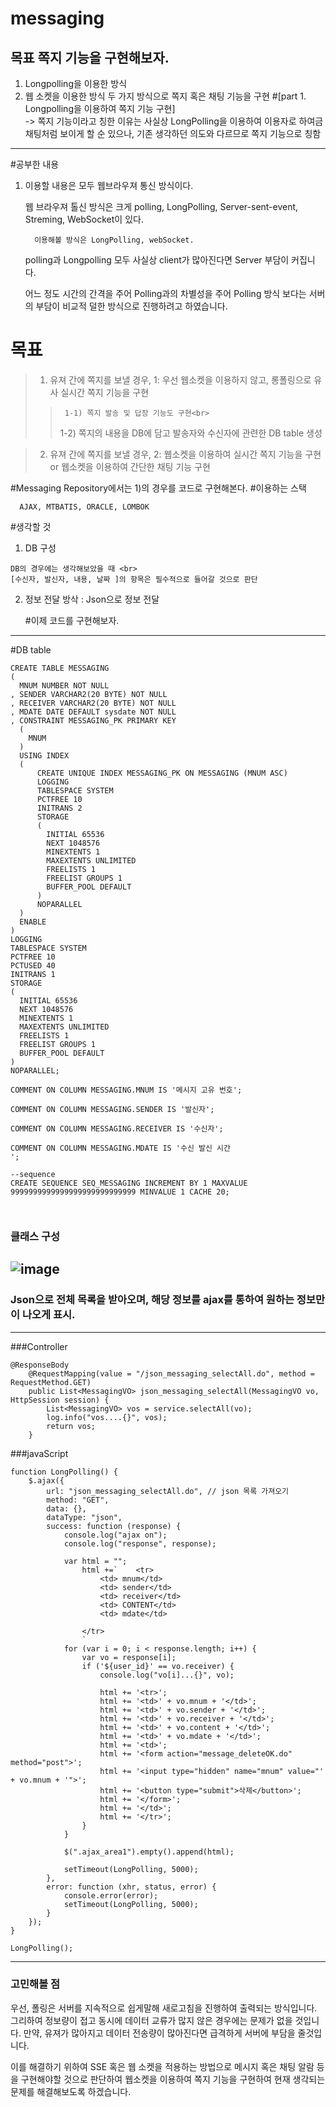 # messaging
## 목표 쪽지 기능을 구현해보자.
1) Longpolling을 이용한 방식
2) 웹 소켓을 이용한 방식
   두 가지 방식으로 쪽지 혹은 채팅 기능을 구현
#[part 1. Longpolling을 이용하여 쪽지 기능 구현] <br>
-> 쪽지 기능이라고 칭한 이유는 사실상 LongPolling을 이용하여 이용자로 하여금 채팅처럼 보이게 할 순 있으나, 기존 생각하던 의도와 다르므로 쪽지 기능으로 칭함
<hr>
#공부한 내용

   1) 이용할 내용은 모두 웹브라우져 통신 방식이다.
      
      웹 브라우져 톨신 방식은 크게 polling, LongPolling, Server-sent-event, Streming, WebSocket이 있다.<br>
      
            이용해볼 방식은 LongPolling, webSocket.
         
      polling과 Longpolling 모두 사실상 client가 많아진다면 Server 부담이 커집니다. <br>
      
      어느 정도 시간의 간격을 주어 Polling과의 차별성을 주어 Polling 방식 보다는 서버의 부담이 비교적 덜한 방식으로 진행하려고 하였습니다.<br>


# 목표
  > 1) 유져 간에 쪽지를 보낼 경우, 1: 우선 웹소켓을 이용하지 않고, 롱폴링으로 유사 실시간 쪽지 기능을 구현<br>
   >   >      1-1) 쪽지 발송 및 답장 기능도 구현<br>
   >   >1-2) 쪽지의 내용을 DB에 담고 발송자와 수신자에 관련한 DB table 생성<br>
   
  > 2) 유져 간에 쪽지를 보낼 경우, 2: 웹소켓을 이용하여 실시간 쪽지 기능을 구현 or 웹소켓을 이용하여 간단한 채팅 기능 구현  

#Messaging Repository에서는 1)의 경우를 코드로 구현해본다.
#이용하는 스택

      AJAX, MTBATIS, ORACLE, LOMBOK
     
#생각할 것<br>
   1) DB 구성
   ```
DB의 경우에는 생각해보았을 때 <br>
[수신자, 발신자, 내용, 날짜 ]의 항목은 필수적으로 들어갈 것으로 판단
```
   2) 정보 전달 방삭 : Json으로 정보 전달

      #이제 코드를 구현해보자.
<hr>

#DB table 
```
CREATE TABLE MESSAGING 
(
  MNUM NUMBER NOT NULL 
, SENDER VARCHAR2(20 BYTE) NOT NULL 
, RECEIVER VARCHAR2(20 BYTE) NOT NULL 
, MDATE DATE DEFAULT sysdate NOT NULL 
, CONSTRAINT MESSAGING_PK PRIMARY KEY 
  (
    MNUM 
  )
  USING INDEX 
  (
      CREATE UNIQUE INDEX MESSAGING_PK ON MESSAGING (MNUM ASC) 
      LOGGING 
      TABLESPACE SYSTEM 
      PCTFREE 10 
      INITRANS 2 
      STORAGE 
      ( 
        INITIAL 65536 
        NEXT 1048576 
        MINEXTENTS 1 
        MAXEXTENTS UNLIMITED 
        FREELISTS 1 
        FREELIST GROUPS 1 
        BUFFER_POOL DEFAULT 
      ) 
      NOPARALLEL 
  )
  ENABLE 
) 
LOGGING 
TABLESPACE SYSTEM 
PCTFREE 10 
PCTUSED 40 
INITRANS 1 
STORAGE 
( 
  INITIAL 65536 
  NEXT 1048576 
  MINEXTENTS 1 
  MAXEXTENTS UNLIMITED 
  FREELISTS 1 
  FREELIST GROUPS 1 
  BUFFER_POOL DEFAULT 
) 
NOPARALLEL;

COMMENT ON COLUMN MESSAGING.MNUM IS '메시지 고유 번호';

COMMENT ON COLUMN MESSAGING.SENDER IS '발신자';

COMMENT ON COLUMN MESSAGING.RECEIVER IS '수신자';

COMMENT ON COLUMN MESSAGING.MDATE IS '수신 발신 시간
';

--sequence
CREATE SEQUENCE SEQ_MESSAGING INCREMENT BY 1 MAXVALUE 9999999999999999999999999999 MINVALUE 1 CACHE 20;



```
      

### 클래스 구성 
![image](https://github.com/HyungjuLee95/messaging/assets/111270174/84e45df9-1400-48cc-8e5d-d607291b563e)
----


### Json으로 전체 목록을 받아오며, 해당 정보를 ajax를 통하여 원하는 정보만이 나오게 표시.
---
###Controller
```
@ResponseBody
	@RequestMapping(value = "/json_messaging_selectAll.do", method = RequestMethod.GET)
	public List<MessagingVO> json_messaging_selectAll(MessagingVO vo, HttpSession session) {
		List<MessagingVO> vos = service.selectAll(vo);
		log.info("vos....{}", vos);
		return vos;
	}
```
###javaScript
```
function LongPolling() {
    $.ajax({
        url: "json_messaging_selectAll.do", // json 목록 가져오기
        method: "GET",
        data: {},
        dataType: "json",
        success: function (response) {
            console.log("ajax on");
            console.log("response", response);

            var html = "";
				html +=`	<tr>
					<td> mnum</td>
					<td> sender</td>
					<td> receiver</td>
					<td> CONTENT</td>
					<td> mdate</td>
					
				</tr>
				`
            for (var i = 0; i < response.length; i++) {
                var vo = response[i];
                if ('${user_id}' == vo.receiver) {
                    console.log("vo[i]...{}", vo);

                    html += '<tr>';
                    html += '<td>' + vo.mnum + '</td>';
                    html += '<td>' + vo.sender + '</td>';
                    html += '<td>' + vo.receiver + '</td>';
                    html += '<td>' + vo.content + '</td>';
                    html += '<td>' + vo.mdate + '</td>';
                    html += '<td>';
                    html += '<form action="message_deleteOK.do" method="post">';
                    html += '<input type="hidden" name="mnum" value="' + vo.mnum + '">';
                    html += '<button type="submit">삭제</button>';
                    html += '</form>';
                    html += '</td>';
                    html += '</tr>';
                }
            }

            $(".ajax_area1").empty().append(html);

            setTimeout(LongPolling, 5000);
        },
        error: function (xhr, status, error) {
            console.error(error);
            setTimeout(LongPolling, 5000);
        }
    });
}

LongPolling();
```

---

### 고민해볼 점
우선, 폴링은 서버를 지속적으로 쉽게말해 새로고침을 진행하여 출력되는 방식입니다.
그리하여 정보량이 접고 동시에 데이터 교류가 많지 않은 경우에는 문제가 없을 것입니다.
만약, 유져가 많아지고 데이터 전송량이 많아진다면 급격하게 서버에 부담을 줄것입니다.

이를 해결하기 위하여 SSE 혹은 웹 소켓을 적용하는 방법으로 메시지 혹은 채팅 알람 등을 구현해야할 것으로 판단하여 웹소켓을 이용하여 쪽지 기능을 구현하여 현재 생각되는 문제를 해결해보도록 하겠습니다.


